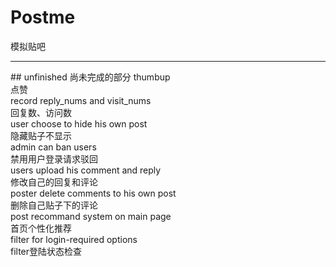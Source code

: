 # Postme
模拟贴吧
<hr>
## unfinished 尚未完成的部分
thumbup 
<br>  点赞
<br>  record reply_nums and visit_nums 
<br>  回复数、访问数
<br>  user choose to hide his own post 
<br>  隐藏贴子不显示
<br>  admin can ban users 
<br>  禁用用户登录请求驳回
<br>  users upload his comment and reply 
<br>  修改自己的回复和评论
<br>  poster delete comments to his own post
<br>  删除自己贴子下的评论
<br>  post recommand system on main page
<br>  首页个性化推荐
<br>  filter for login-required options
<br>  filter登陆状态检查

